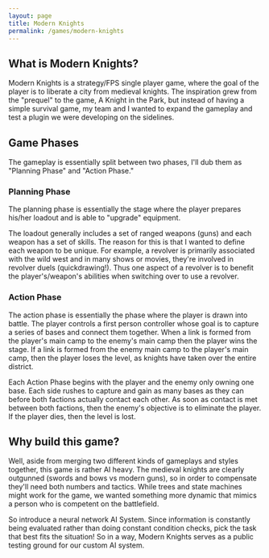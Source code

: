 ```yaml
---
layout: page
title: Modern Knights
permalink: /games/modern-knights
---
```


## What is Modern Knights?

Modern Knights is a strategy/FPS single player game, where the goal of the player is to liberate a city from medieval knights. The inspiration grew from the "prequel" to the game, A Knight in the Park, but instead of having a simple survival game, my team and I wanted to expand the gameplay and test a plugin we were developing on the sidelines.

## Game Phases

The gameplay is essentially split between two phases, I'll dub them as "Planning Phase" and "Action Phase." 

### Planning Phase

The planning phase is essentially the stage where the player prepares his/her loadout and is able to "upgrade" equipment. 

The loadout generally includes a set of ranged weapons (guns) and each weapon has a set of skills. The reason for this is that I wanted to define each weapon to be unique. For example, a revolver is primarily associated with the wild west and in many shows or movies, they're involved in revolver duels (quickdrawing!). Thus one aspect of a revolver is to benefit the player's/weapon's abilities when switching over to use a revolver.

### Action Phase
The action phase is essentially the phase where the player is drawn into battle. The player controls a first person controller whose goal is to capture a series of bases and connect them together. When a link is formed from the player's main camp to the enemy's main camp then the player wins the stage. If a link is formed from the enemy main camp to the player's main camp, then the player loses the level, as knights have taken over the entire district.

Each Action Phase begins with the player and the enemy only owning one base. Each side rushes to capture and gain as many bases as they can before both factions actually contact each other. As soon as contact is met between both factions, then the enemy's objective is to eliminate the player. If the player dies, then the level is lost.

## Why build this game?

Well, aside from merging two different kinds of gameplays and styles together, this game is rather AI heavy. The medieval knights are clearly outgunned (swords and bows vs modern guns), so in order to compensate they'll need both numbers and tactics. While trees and state machines might work for the game, we wanted something more dynamic that mimics a person who is competent on the battlefield.

So introduce a neural network AI System. Since information is constantly being evaluated rather than doing constant condition checks, pick the task that best fits the situation! So in a way, Modern Knights serves as a public testing ground for our custom AI system.
